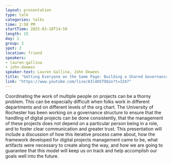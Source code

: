 ```yaml
---
layout: presentation
type: talk
categories: talks
time: 2:50 PM
startTime: 2025-03-10T14:50 
length: 15
day: 1
group: 2
spot: 2
location: friend
speakers:
- lauren-gallina
- john-dewees
speaker-text: Lauren Gallina, John Dewees
title: "Getting Everyone on the Same Page: Building a Shared Governance Structure for Digital Projects "
link: "https://www.youtube.com/live/A3l4OSTOQzo?t=3247"
---
```

Coordinating the work of multiple people on projects can be a thorny problem. This can be especially difficult when folks work in different departments and on different levels of the org chart. The University of Rochester has been working on a governance structure to ensure that the handling of digital projects can be done consistently, that the management of these projects does not depend on a particular person being in a role, and to foster clear communication and greater trust. This presentation will include a discussion of how this iterative process came about, how the framework developed for digital projects management came to be, what artifacts were necessary to create along the way, and how we are going to guarantee that this model will keep us on track and help accomplish our goals well into the future. 

